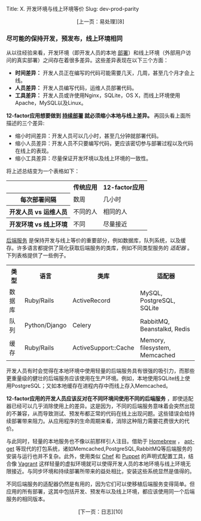 Title: X. 开发环境与线上环境等价
Slug: dev-prod-parity

<center>[上一页：易处理][8]</center>

### 尽可能的保持开发，预发布，线上环境相同

从以往经验来看，开发环境（即开发人员的本地 [部署][0]）和线上环境（外部用户访问的真实部署）之间存在着很多差异。这些差异表现在以下三个方面：

* **时间差异：** 开发人员正在编写的代码可能需要几天，几周，甚至几个月才会上线。
* **人员差异：** 开发人员编写代码，运维人员部署代码。
* **工具差异：** 开发人员或许使用Nginx，SQLite，OS X，而线上环境使用Apache，MySQL以及Linux。

**12-factor应用想要做到 [持续部署](http://www.avc.com/a_vc/2011/02/continuous-deployment.html) 就必须缩小本地与线上差异。** 再回头看上面所描述的三个差异:

* 缩小时间差异：开发人员可以几小时，甚至几分钟就部署代码。
* 缩小人员差异：开发人员不只要编写代码，更应该密切参与部署过程以及代码在线上的表现。
* 缩小工具差异：尽量保证开发环境以及线上环境的一致性。

将上述总结变为一个表格如下：

<table>
  <tr>
    <th></th>
    <th>传统应用</th>
    <th>12-factor应用</th>
  </tr>
  <tr>
    <th>每次部署间隔</th>
    <td>数周</td>
    <td>几小时</td>
  </tr>
  <tr>
    <th>开发人员 vs 运维人员</th>
    <td>不同的人</td>
    <td>相同的人</td>
  </tr>
  <tr>
    <th>开发环境 vs 线上环境</th>
    <td>不同</td>
    <td>尽量接近</td>
  </tr>
</table>

[后端服务][3] 是保持开发与线上等价的重要部分，例如数据库，队列系统，以及缓存。许多语言都提供了简化获取后端服务的类库，例如不同类型服务的 *适配器* 。下列表格提供了一些例子。

<table>
  <tr>
    <th>类型</th>
    <th>语言</th>
    <th>类库</th>
    <th>适配器</th>
  </tr>
  <tr>
    <td>数据库</td>
    <td>Ruby/Rails</td>
    <td>ActiveRecord</td>
    <td>MySQL, PostgreSQL, SQLite</td>
  </tr>
  <tr>
    <td>队列</td>
    <td>Python/Django</td>
    <td>Celery</td>
    <td>RabbitMQ, Beanstalkd, Redis</td>
  </tr>
  <tr>
    <td>缓存</td>
    <td>Ruby/Rails</td>
    <td>ActiveSupport::Cache</td>
    <td>Memory, filesystem, Memcached</td>
  </tr>
</table>

开发人员有时会觉得在本地环境中使用轻量的后端服务具有很强的吸引力，而那些更重量级的健壮的后端服务应该使用在生产环境。例如，本地使用SQLite线上使用PostgreSQL；又如本地缓存在进程内存中而线上存入Memcached。

**12-factor应用的开发人员应该反对在不同环境间使用不同的后端服务** ，即使适配器已经可以几乎消除使用上的差异。这是因为，不同的后端服务意味着会突然出现的不兼容，从而导致测试、预发布都正常的代码在线上出现问题。这些错误会给持续部署带来阻力。从应用程序的生命周期来看，消除这种阻力需要花费很大的代价。

与此同时，轻量的本地服务也不像以前那样引人注目。借助于 [Homebrew](http://mxcl.github.com/homebrew/) ， [apt-get](https://help.ubuntu.com/community/AptGet/Howto) 等现代的打包系统，诸如Memcached,PostgreSQL,RabbitMQ等后端服务的安装与运行也并不复杂。此外，使用类似 [Chef](http://www.opscode.com/chef/) 和 [Puppet](http://docs.puppetlabs.com/) 的声明式配置工具，结合像 [Vagrant](http://vagrantup.com/) 这样轻量的虚拟环境就可以使得开发人员的本地环境与线上环境无限接近。与同步环境和持续部署所带来的益处相比，安装这些系统显然是值得的。

不同后端服务的适配器仍然是有用的，因为它们可以使移植后端服务变得简单。但应用的所有部署，这其中包括开发、预发布以及线上环境，都应该使用同一个后端服务的相同版本。

<center>[下一页：日志][10]</center>

[0]: http://www.harmy.me/pages/codebase.html
[1]: http://www.harmy.me/pages/dependencies.html
[2]: http://www.harmy.me/pages/config.html
[3]: http://www.harmy.me/pages/backing-services.html
[4]: http://www.harmy.me/pages/build-release-run.html
[5]: http://www.harmy.me/pages/processes.html
[6]: http://www.harmy.me/pages/port-binding.html
[7]: http://www.harmy.me/pages/concurrency.html
[8]: http://www.harmy.me/pages/disposability
[9]: http://www.harmy.me/pages/dev-prod-parity.html
[10]: http://www.harmy.me/pages/logs.html
[11]: http://www.harmy.me/pages/admin-processes.html